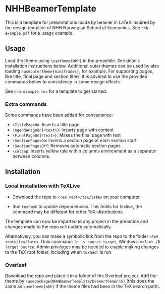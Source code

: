 # NHHBeamerTemplate

This is a template for presentations made by beamer in LaTeX inspired by the design template of NHH Norwegian School of Economics. See `nhh-example.pdf` for a usage example.

## Usage

Load the theme using `\usetheme{nhh}` in the preamble. See details installation instructions below. Additional outer themes can be used by also loading `\useoutertheme{miniframes}`, for example. For supporting pages, like title, final page and section titles, it is adviced to use the provided commands below to consistency in some design effects. 

See `nhh-example.tex` for a template to get started.

### Extra commands

Some commands have been added for convenience:

- `\TitlePageOn`: Inserts a title page
- `\AgendaPageOn{<text>}`: Inserts page with content
- `\FinalPageOn{<text>}`: Makes the final page with text
- `\SectionPagesOn`: Inserts a section page at each section start
- `\SectionPagesOff`: Removes automatic section pages
- `\colsep`: Inserts yellow rule within columns environment as a separator between columns.

## Installation

### Local installation with TeXLive

- Download the repo to `<TeX root>/tex/latex` on your computer.

- Run `texhash` to update dependencies. This holds for texlive, the command may be different for other TeX-distributions.

The template can now be imported to any project in the preamble and changes made to the repo will update automatically.

Alternatively, you can make a symbolic link from the repo to the folder `<TeX root>/tex/latex`. Unix command: `ln -s source target`, Windows:  `mklink /D Target Source`. Admin privileges may be needed to enable making changes to the TeX root folder, including when `texhash` is run.

### Overleaf

Download the repo and place it in a folder of the Overleaf project. Add the theme by `\usepackage{NHHBeamerTemplate/beamerthemenhh}` (this does the same as `\usetheme{nhh}` if the theme files had been in the TeX search path).
